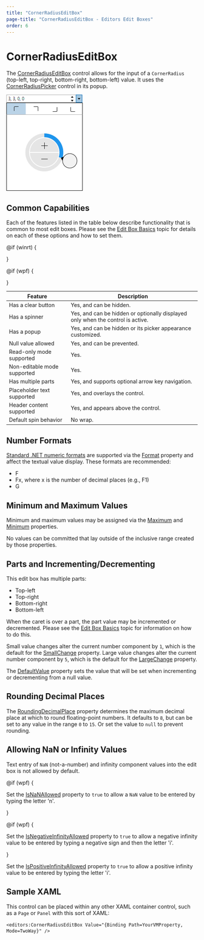 ```yaml
---
title: "CornerRadiusEditBox"
page-title: "CornerRadiusEditBox - Editors Edit Boxes"
order: 6
---
```

# CornerRadiusEditBox

The [CornerRadiusEditBox](xref:@ActiproUIRoot.Controls.Editors.CornerRadiusEditBox) control allows for the input of a `CornerRadius` (top-left, top-right, bottom-right, bottom-left) value.  It uses the [CornerRadiusPicker](../pickers/cornerradiuspicker.md) control in its popup.

![Screenshot](../images/cornerradiuseditbox-opened.png)

## Common Capabilities

Each of the features listed in the table below describe functionality that is common to most edit boxes.  Please see the [Edit Box Basics](parteditboxbase.md) topic for details on each of these options and how to set them.

<table>
<thead>

<tr>
<th>Feature</th>
<th>Description</th>
</tr>

</thead>
<tbody>

@if (winrt) {
<tr>
<td>Has a clear button</td>
<td>Yes, and can be hidden.</td>
</tr>
}

@if (wpf) {
<tr>
<td>Has a spinner</td>
<td>Yes, and can be hidden or optionally displayed only when the control is active.</td>
</tr>
}

<tr>
<td>Has a popup</td>
<td>Yes, and can be hidden or its picker appearance customized.</td>
</tr>

<tr>
<td>Null value allowed</td>
<td>Yes, and can be prevented.</td>
</tr>

<tr>
<td>Read-only mode supported</td>
<td>Yes.</td>
</tr>

<tr>
<td>Non-editable mode supported</td>
<td>Yes.</td>
</tr>

<tr>
<td>Has multiple parts</td>
<td>Yes, and supports optional arrow key navigation.</td>
</tr>

<tr>
<td>Placeholder text supported</td>
<td>Yes, and overlays the control.</td>
</tr>

<tr>
<td>Header content supported</td>
<td>Yes, and appears above the control.</td>
</tr>

<tr>
<td>Default spin behavior</td>
<td>No wrap.</td>
</tr>

</tbody>
</table>

## Number Formats

[Standard .NET numeric formats](https://docs.microsoft.com/en-us/dotnet/standard/base-types/standard-numeric-format-strings) are supported via the [Format](xref:@ActiproUIRoot.Controls.Editors.CornerRadiusEditBox.Format) property and affect the textual value display.  These formats are recommended:

- F
- Fx, where x is the number of decimal places (e.g., F1)
- G

## Minimum and Maximum Values

Minimum and maximum values may be assigned via the [Maximum](xref:@ActiproUIRoot.Controls.Editors.CornerRadiusEditBox.Maximum) and [Minimum](xref:@ActiproUIRoot.Controls.Editors.CornerRadiusEditBox.Minimum) properties.

No values can be committed that lay outside of the inclusive range created by those properties.

## Parts and Incrementing/Decrementing

This edit box has multiple parts:

- Top-left
- Top-right
- Bottom-right
- Bottom-left

When the caret is over a part, the part value may be incremented or decremented.  Please see the [Edit Box Basics](parteditboxbase.md) topic for information on how to do this.

Small value changes alter the current number component by `1`, which is the default for the [SmallChange](xref:@ActiproUIRoot.Controls.Editors.CornerRadiusEditBox.SmallChange) property.  Large value changes alter the current number component by `5`, which is the default for the [LargeChange](xref:@ActiproUIRoot.Controls.Editors.CornerRadiusEditBox.LargeChange) property.

The [DefaultValue](xref:@ActiproUIRoot.Controls.Editors.CornerRadiusEditBox.DefaultValue) property sets the value that will be set when incrementing or decrementing from a null value.

## Rounding Decimal Places

The [RoundingDecimalPlace](xref:@ActiproUIRoot.Controls.Editors.CornerRadiusEditBox.RoundingDecimalPlace) property determines the maximum decimal place at which to round floating-point numbers.  It defaults to `8`, but can be set to any value in the range `0` to `15`.  Or set the value to `null` to prevent rounding.

## Allowing NaN or Infinity Values

Text entry of `NaN` (not-a-number) and infinity component values into the edit box is not allowed by default.

@if (wpf) {

Set the [IsNaNAllowed](xref:@ActiproUIRoot.Controls.Editors.CornerRadiusEditBox.IsNaNAllowed) property to `true` to allow a `NaN` value to be entered by typing the letter 'n'. 

}

@if (wpf) {

Set the [IsNegativeInfinityAllowed](xref:@ActiproUIRoot.Controls.Editors.CornerRadiusEditBox.IsNegativeInfinityAllowed) property to `true` to allow a negative infinity value to be entered by typing a negative sign and then the letter 'i'. 

}

Set the [IsPositiveInfinityAllowed](xref:@ActiproUIRoot.Controls.Editors.CornerRadiusEditBox.IsPositiveInfinityAllowed) property to `true` to allow a positive infinity value to be entered by typing the letter 'i'.

## Sample XAML

This control can be placed within any other XAML container control, such as a `Page` or `Panel` with this sort of XAML:

```xaml
<editors:CornerRadiusEditBox Value="{Binding Path=YourVMProperty, Mode=TwoWay}" />
```
